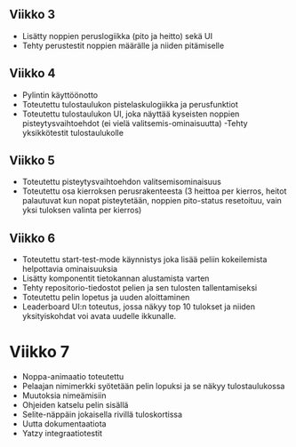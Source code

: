 ## Viikko 3
- Lisätty noppien peruslogiikka (pito ja heitto) sekä UI
- Tehty perustestit noppien määrälle ja niiden pitämiselle

## Viikko 4
- Pylintin käyttöönotto
- Toteutettu tulostaulukon pistelaskulogiikka ja perusfunktiot
- Toteutettu tulostaulukon UI, joka näyttää kyseisten noppien pisteytysvaihtoehdot (ei vielä valitsemis-ominaisuutta)
-Tehty yksikkötestit tulostaulukolle

## Viikko 5
- Toteutettu pisteytysvaihtoehdon valitsemisominaisuus
- Toteutettu osa kierroksen perusrakenteesta (3 heittoa per kierros, heitot palautuvat kun nopat pisteytetään, noppien pito-status resetoituu, vain yksi tuloksen valinta per kierros)

## Viikko 6
- Toteutettu start-test-mode käynnistys joka lisää peliin kokeilemista helpottavia ominaisuuksia
- Lisätty komponentit tietokannan alustamista varten
- Tehty repositorio-tiedostot pelien ja sen tulosten tallentamiseksi
- Toteutettu pelin lopetus ja uuden aloittaminen
- Leaderboard UI:n toteutus, jossa näkyy top 10 tulokset ja niiden yksityiskohdat voi avata uudelle ikkunalle.

# Viikko 7
- Noppa-animaatio toteutettu
- Pelaajan nimimerkki syötetään pelin lopuksi ja se näkyy tulostaulukossa
- Muutoksia nimeämisiin
- Ohjeiden katselu pelin sisällä
- Selite-näppäin jokaisella rivillä tuloskortissa
- Uutta dokumentaatiota
- Yatzy integraatiotestit
